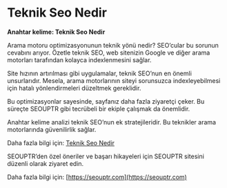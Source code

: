 # Teknik Seo Nedir

**Anahtar kelime: Teknik Seo Nedir**

Arama motoru optimizasyonunun teknik yönü nedir? SEO’cular bu sorunun cevabını arıyor. Özetle teknik SEO, web sitenizin Google ve diğer arama motorları tarafından kolayca indexlenmesini sağlar.

Site hızının artırılması gibi uygulamalar, teknik SEO’nun en önemli unsurlarıdır. Mesela, arama motorlarının siteyi sorunsuzca indexleyebilmesi için hatalı yönlendirmeleri düzeltmek gereklidir.

Bu optimizasyonlar sayesinde, sayfanız daha fazla ziyaretçi çeker. Bu süreçte SEOUPTR gibi tecrübeli bir ekiple çalışmak da önemlidir.

Anahtar kelime analizi teknik SEO’nun ek stratejileridir. Bu teknikler arama motorlarında güvenilirlik sağlar.

Daha fazla bilgi için: [Teknik Seo Nedir](https://seouptr.com)

SEOUPTR’den özel öneriler ve başarı hikayeleri için SEOUPTR sitesini düzenli olarak ziyaret edin.

Daha fazla bilgi için: [https://seouptr.com](https://seouptr.com)